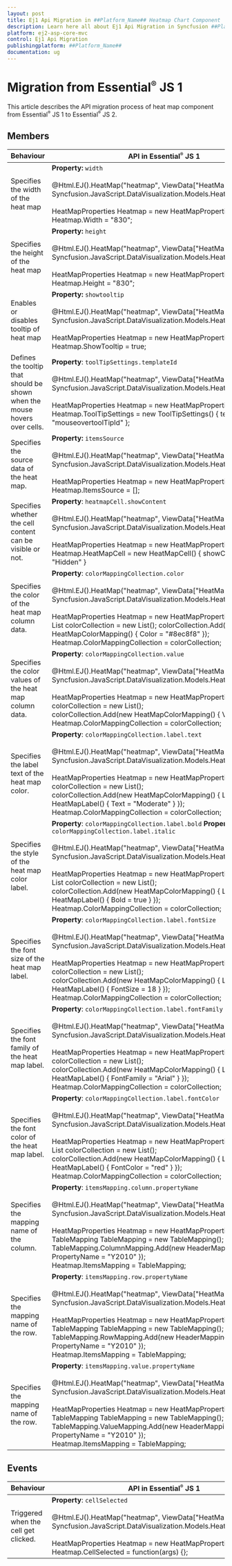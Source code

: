 ```yaml
---
layout: post
title: Ej1 Api Migration in ##Platform_Name## Heatmap Chart Component
description: Learn here all about Ej1 Api Migration in Syncfusion ##Platform_Name## Heatmap Chart component of Syncfusion Essential JS 2 and more.
platform: ej2-asp-core-mvc
control: Ej1 Api Migration
publishingplatform: ##Platform_Name##
documentation: ug
---
```



# Migration from Essential<sup style="font-size:70%">&reg;</sup> JS 1

This article describes the API migration process of heat map component from Essential<sup style="font-size:70%">&reg;</sup> JS 1 to Essential<sup style="font-size:70%">&reg;</sup> JS 2.

## Members

| Behaviour | API in Essential<sup style="font-size:70%">&reg;</sup> JS 1 | API in Essential<sup style="font-size:70%">&reg;</sup> JS 2 |
| ----- | ---- | ---- |
| Specifies the width of the heat map | **Property:**  `width`<br><br>@Html.EJ().HeatMap("heatmap", ViewData["HeatMapModel"] as Syncfusion.JavaScript.DataVisualization.Models.HeatMapProperties)<br><br>HeatMapProperties Heatmap = new HeatMapProperties();<br>Heatmap.Width = "830"; | **Property:** `width`<br/><br/>@Html.EJS().HeatMap("container").Width("300px").Render()|
| Specifies the height of the heat map | **Property:**  `height`<br/><br/>@Html.EJ().HeatMap("heatmap", ViewData["HeatMapModel"] as Syncfusion.JavaScript.DataVisualization.Models.HeatMapProperties)<br><br>HeatMapProperties Heatmap = new HeatMapProperties();<br>Heatmap.Height = "830"; | **Property:** `height`<br/><br/> @Html.EJS().HeatMap("container").Height("300px").Render() |
| Enables or disables tooltip of heat map | **Property:**  `showtooltip`<br/><br/>@Html.EJ().HeatMap("heatmap", ViewData["HeatMapModel"] as Syncfusion.JavaScript.DataVisualization.Models.HeatMapProperties)<br/><br/>HeatMapProperties Heatmap = new HeatMapProperties();<br>Heatmap.ShowTooltip = true;| **Property:** `showtooltip`<br/><br/>@Html.EJS().HeatMap("container").ShowTooltip(true).Render()|
| Defines the tooltip that should be shown when the mouse hovers over cells. | **Property**: `toolTipSettings.templateId`<br/><br/>@Html.EJ().HeatMap("heatmap", ViewData["HeatMapModel"] as Syncfusion.JavaScript.DataVisualization.Models.HeatMapProperties)<br><br/>HeatMapProperties Heatmap = new HeatMapProperties();<br>Heatmap.ToolTipSettings = new ToolTipSettings() { templateId = "mouseovertoolTipId" }; | **Property**: `tooltipRender`<br><br>@Html.EJS().HeatMap("container").TooltipRender("tooltipRender").Render()<br>var tooltipRender = function (args) {}; |
| Specifies the source data of the heat map. | **Property:** `itemsSource`<br><br>@Html.EJ().HeatMap("heatmap", ViewData["HeatMapModel"] as Syncfusion.JavaScript.DataVisualization.Models.HeatMapProperties)<br><br>HeatMapProperties Heatmap = new HeatMapProperties();<br>Heatmap.ItemsSource = []; | **Property:** `dataSource`<br><br>@Html.EJS().HeatMap("container").DataSource(ViewBag.dataSource).Render() |
| Specifies whether the cell content can be visible or not. | **Property**: `heatmapCell.showContent`<br><br>@Html.EJ().HeatMap("heatmap", ViewData["HeatMapModel"] as Syncfusion.JavaScript.DataVisualization.Models.HeatMapProperties)<br><br>HeatMapProperties Heatmap = new HeatMapProperties();<br>Heatmap.HeatMapCell = new HeatMapCell() { showContent = "Hidden" } | **Property**: `cellSettings.showLabel`<br><br>@Html.EJS().HeatMap("container").CellSettings(cs => cs.ShowLabel(false)).Render() |
| Specifies the color of the heat map column data. | **Property**: `colorMappingCollection.color`<br><br>@Html.EJ().HeatMap("heatmap", ViewData["HeatMapModel"] as Syncfusion.JavaScript.DataVisualization.Models.HeatMapProperties)<br><br>HeatMapProperties Heatmap = new HeatMapProperties();<br>List colorCollection = new List(); colorCollection.Add(new HeatMapColorMapping() { Color = "#8ec8f8" });<br>Heatmap.ColorMappingCollection = colorCollection; | **Property**: `paletteSettings.palette.color`<br><br>@Html.EJS().HeatMap("container").PaletteSettings(ps => ps.Palette(palette => { palette.Value(0).Color("rgb(238,238,238)").Add(); })).Render() |
| Specifies the color values of the heat map column data. | **Property**: `colorMappingCollection.value` <br><br>@Html.EJ().HeatMap("heatmap", ViewData["HeatMapModel"] as Syncfusion.JavaScript.DataVisualization.Models.HeatMapProperties)<br><br>HeatMapProperties Heatmap = new HeatMapProperties(); List colorCollection = new List();<br>colorCollection.Add(new HeatMapColorMapping() { Value = 0 });<br>Heatmap.ColorMappingCollection = colorCollection; | **Property**: `paletteSettings.palette.value`<br><br>@Html.EJS().HeatMap("container").PaletteSettings(ps => ps.Palette(palette => { palette.Value(20).Add(); })).Render() |
| Specifies the label text of the heat map color. | **Property**: `colorMappingCollection.label.text`<br><br>@Html.EJ().HeatMap("heatmap", ViewData["HeatMapModel"] as Syncfusion.JavaScript.DataVisualization.Models.HeatMapProperties)<br><br>HeatMapProperties Heatmap = new HeatMapProperties(); List colorCollection = new List();<br>colorCollection.Add(new HeatMapColorMapping() { Label = new HeatMapLabel() { Text = "Moderate" } });<br>Heatmap.ColorMappingCollection = colorCollection; | **Property**: `paletteSettings.palette.label`<br><br>@Html.EJS().HeatMap("container").PaletteSettings(ps => ps.Palette(palette => { palette.Label("no contributions").Add(); })).Render() |
| Specifies the style of the heat map color label. | **Property**: `colorMappingCollection.label.bold` **Property**: `colorMappingCollection.label.italic`<br><br>@Html.EJ().HeatMap("heatmap", ViewData["HeatMapModel"] as Syncfusion.JavaScript.DataVisualization.Models.HeatMapProperties)<br><br>HeatMapProperties Heatmap = new HeatMapProperties();<br>List colorCollection = new List();<br>colorCollection.Add(new HeatMapColorMapping() { Label = new HeatMapLabel() { Bold = true } });<br>Heatmap.ColorMappingCollection = colorCollection; | **Property**: `legendSettings.textStyle.fontStyle`<br><br>@Html.EJS().HeatMap("container").LegendSettings(ls => ls.TextStyle(ViewBag.textStyle)).Render()<br><br>ViewBag.textStyle new { fontStyle:'bold' }; |
| Specifies the font size of the heat map label. | **Property**: `colorMappingCollection.label.fontSize`<br><br>@Html.EJ().HeatMap("heatmap", ViewData["HeatMapModel"] as Syncfusion.JavaScript.DataVisualization.Models.HeatMapProperties)<br><br>HeatMapProperties Heatmap = new HeatMapProperties(); List colorCollection = new List();<br>colorCollection.Add(new HeatMapColorMapping() { Label = new HeatMapLabel() { FontSize = 18 } });<br>Heatmap.ColorMappingCollection = colorCollection; | **Property**: `legendSettings.textStyle.size`<br><br>@Html.EJS().HeatMap("container").LegendSettings(ls => ls.TextStyle(ViewBag.textStyle)).Render()<br><br>ViewBag.textStyle = new { size: 18 }; |
| Specifies the font family of the heat map label. | **Property**: `colorMappingCollection.label.fontFamily`<br><br>@Html.EJ().HeatMap("heatmap", ViewData["HeatMapModel"] as Syncfusion.JavaScript.DataVisualization.Models.HeatMapProperties)<br><br>HeatMapProperties Heatmap = new HeatMapProperties(); List colorCollection = new List();<br>colorCollection.Add(new HeatMapColorMapping() { Label = new HeatMapLabel() { FontFamily = "Arial" } });<br>Heatmap.ColorMappingCollection = colorCollection; | **Property**: `legendSettings.textStyle.fontFamily`<br><br>@Html.EJS().HeatMap("container").LegendSettings(ls => ls.TextStyle(ViewBag.textStyle)).Render()<br><br>ViewBag.textStyle = new { fontFamily: 'Arial' } |
| Specifies the font color of the heat map label. | **Property**: `colorMappingCollection.label.fontColor`<br><br>@Html.EJ().HeatMap("heatmap", ViewData["HeatMapModel"] as Syncfusion.JavaScript.DataVisualization.Models.HeatMapProperties)<br><br>HeatMapProperties Heatmap = new HeatMapProperties();<br>List colorCollection = new List();<br>colorCollection.Add(new HeatMapColorMapping() { Label = new HeatMapLabel() { FontColor = "red" } });<br>Heatmap.ColorMappingCollection = colorCollection; | **Property**: `legendSettings.textStyle.fontFamily`<br><br>@Html.EJS().HeatMap("container").LegendSettings(ls => ls.TextStyle(ViewBag.textStyle)).Render()<br><br>ViewBag.textStyle = new { color: 'red' } |
| Specifies the mapping name of the column. | **Property**: `itemsMapping.column.propertyName`<br><br>@Html.EJ().HeatMap("heatmap", ViewData["HeatMapModel"] as Syncfusion.JavaScript.DataVisualization.Models.HeatMapProperties)<br><br>HeatMapProperties Heatmap = new HeatMapProperties();<br>TableMapping TableMapping = new TableMapping();<br>TableMapping.ColumnMapping.Add(new HeaderMapping() { PropertyName = "Y2010" });<br>Heatmap.ItemsMapping = TableMapping; | **Property**: `dataSource.yDataMapping`<br><br>@Html.EJS().HeatMap("container").DataSource(ViewBag.dataSource).Render()<br><br>ViewBag.dataSource = new { data: heatmapData, yDataMapping: 'columnid' }; |
| Specifies the mapping name of the row. | **Property**: `itemsMapping.row.propertyName`<br><br>@Html.EJ().HeatMap("heatmap", ViewData["HeatMapModel"] as Syncfusion.JavaScript.DataVisualization.Models.HeatMapProperties)<br><br>HeatMapProperties Heatmap = new HeatMapProperties();<br>TableMapping TableMapping = new TableMapping();<br>TableMapping.RowMapping.Add(new HeaderMapping() { PropertyName = "Y2010" });<br>Heatmap.ItemsMapping = TableMapping; | **Property**: `dataSource.xDataMapping`<br><br>@Html.EJS().HeatMap("container").DataSource(ViewBag.dataSource).Render()<br><br>ViewBag.dataSource = new { data: heatmapData, xDataMapping: 'rowid' }; |
| Specifies the mapping name of the row. | **Property**: `itemsMapping.value.propertyName`<br><br>@Html.EJ().HeatMap("heatmap", ViewData["HeatMapModel"] as Syncfusion.JavaScript.DataVisualization.Models.HeatMapProperties)<br><br>HeatMapProperties Heatmap = new HeatMapProperties();<br>TableMapping TableMapping = new TableMapping();<br>TableMapping.ValueMapping.Add(new HeaderMapping() { PropertyName = "Y2010" });<br>Heatmap.ItemsMapping = TableMapping; | **Property**: `dataSource.valueMapping`<br><br>@Html.EJS().HeatMap("container").DataSource(ViewBag.dataSource).Render()<br><br>ViewBag.dataSource = new { data: heatmapData, valueMapping: 'value' }; |

## Events

| Behaviour| API in Essential<sup style="font-size:70%">&reg;</sup> JS 1 | API in Essential<sup style="font-size:70%">&reg;</sup> JS 2 |
| ---- | ---- | ---- |
| Triggered when the cell get clicked. | **Property**: `cellSelected`<br><br>@Html.EJ().HeatMap("heatmap", ViewData["HeatMapModel"] as Syncfusion.JavaScript.DataVisualization.Models.HeatMapProperties)<br><br>HeatMapProperties Heatmap = new HeatMapProperties();<br>Heatmap.CellSelected = function(args) {}; | **Property**: `cellClick`<br><br>@Html.EJS().HeatMap("container").CellClick("cellClick").Render()<br><br>var cellClick = function (args) {}; |
